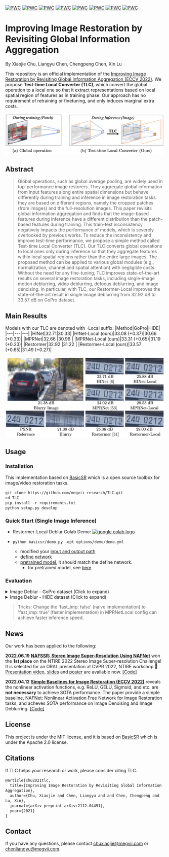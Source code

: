 [![PWC](https://img.shields.io/endpoint.svg?url=https://paperswithcode.com/badge/revisiting-global-statistics-aggregation-for/image-defocus-deblurring-on-dpd)](https://paperswithcode.com/sota/image-defocus-deblurring-on-dpd?p=revisiting-global-statistics-aggregation-for)
[![PWC](https://img.shields.io/endpoint.svg?url=https://paperswithcode.com/badge/revisiting-global-statistics-aggregation-for/deblurring-on-gopro)](https://paperswithcode.com/sota/deblurring-on-gopro?p=revisiting-global-statistics-aggregation-for)
[![PWC](https://img.shields.io/endpoint.svg?url=https://paperswithcode.com/badge/revisiting-global-statistics-aggregation-for/image-deblurring-on-gopro)](https://paperswithcode.com/sota/image-deblurring-on-gopro?p=revisiting-global-statistics-aggregation-for)
[![PWC](https://img.shields.io/endpoint.svg?url=https://paperswithcode.com/badge/revisiting-global-statistics-aggregation-for/deblurring-on-hide-trained-on-gopro)](https://paperswithcode.com/sota/deblurring-on-hide-trained-on-gopro?p=revisiting-global-statistics-aggregation-for)
[![PWC](https://img.shields.io/endpoint.svg?url=https://paperswithcode.com/badge/revisiting-global-statistics-aggregation-for/grayscale-image-denoising-on-urban100-sigma15-1)](https://paperswithcode.com/sota/grayscale-image-denoising-on-urban100-sigma15-1?p=revisiting-global-statistics-aggregation-for)
[![PWC](https://img.shields.io/endpoint.svg?url=https://paperswithcode.com/badge/revisiting-global-statistics-aggregation-for/grayscale-image-denoising-on-urban100-sigma25)](https://paperswithcode.com/sota/grayscale-image-denoising-on-urban100-sigma25?p=revisiting-global-statistics-aggregation-for)
[![PWC](https://img.shields.io/endpoint.svg?url=https://paperswithcode.com/badge/revisiting-global-statistics-aggregation-for/color-image-denoising-on-urban100-sigma50)](https://paperswithcode.com/sota/color-image-denoising-on-urban100-sigma50?p=revisiting-global-statistics-aggregation-for)
[![PWC](https://img.shields.io/endpoint.svg?url=https://paperswithcode.com/badge/revisiting-global-statistics-aggregation-for/grayscale-image-denoising-on-urban100-sigma50)](https://paperswithcode.com/sota/grayscale-image-denoising-on-urban100-sigma50?p=revisiting-global-statistics-aggregation-for)

# Improving Image Restoration by Revisiting Global Information Aggregation
By Xiaojie Chu, Liangyu Chen, Chengpeng Chen, Xin Lu

This repository is an official implementation of the [Improving Image Restoration by Revisiting Global Information Aggregation (ECCV 2022)](https://arxiv.org/pdf/2112.04491.pdf). We propose **Test-time Local Converter (TLC)**, which convert the global operation to a local one so that it extract representations based on local spatial region of features as in training phase. Our approach has no requirement of retraining or finetuning, and only induces marginal extra costs.

<img src="figures/pipeline.png" alt="arch" style="zoom:100%;" />

## Abstract
> Global operations, such as global average pooling, are widely used in top-performance image restorers. They aggregate global information from input features along entire spatial dimensions but behave differently during training and inference in image restoration tasks: they are based on different regions, namely the cropped patches (from images) and the full-resolution images. This paper revisits global information aggregation and finds that the image-based features during inference have a different distribution than the patch-based features during training. This train-test inconsistency negatively impacts the performance of models, which is severely overlooked by previous works. To reduce the inconsistency and improve test-time performance, we propose a simple method called Test-time Local Converter (TLC). Our TLC converts global operations to local ones only during inference so that they aggregate features within local spatial regions rather than the entire large images. The proposed method can be applied to various global modules (e.g., normalization, channel and spatial attention) with negligible costs. Without the need for any fine-tuning, TLC improves state-of-the-art results on several image restoration tasks, including single-image motion deblurring, video deblurring, defocus deblurring, and image denoising. In particular, with TLC, our Restormer-Local improves the state-of-the-art result in single image deblurring from 32.92 dB to 33.57 dB on GoPro dataset.


## Main Results
Models with our TLC are denoted with -Local suffix.
|Method|GoPro|HIDE|
|---|---|---|
|HINet|32.71|30.33|
|HINet-Local (ours)|33.08 (+0.37)|30.66 (+0.33)|
|MPRNet|32.66 |30.96 |
|MPRNet-Local (ours)|33.31 (+0.65)|31.19 (+0.23)|
|Restormer|32.92 |31.22 |
|Restormer-Local (ours)|33.57 (+0.65)|31.49 (+0.27)|

<img src="figures/tlc_qualitative_evaluation.png" alt="arch" style="zoom:100%;" />


## Usage

### **Installation**

This implementation based on [BasicSR](https://github.com/xinntao/BasicSR) which is a open source toolbox for image/video restoration tasks. 

<!-- ```python
python 3.8.10
pytorch 1.10.0
cuda 10.2
``` -->


```
git clone https://github.com/megvii-research/TLC.git
cd TLC
pip install -r requirements.txt
python setup.py develop
```

### **Quick Start (Single Image Inference)**
* Restormer-Local Deblur Colab Demo: [<a href="https://colab.research.google.com/drive/1uy-rQtqmoBca17IUmRrTCclsZkpMDWGV?usp=sharing"><img src="https://colab.research.google.com/assets/colab-badge.svg" alt="google colab logo"></a>](https://colab.research.google.com/drive/1uy-rQtqmoBca17IUmRrTCclsZkpMDWGV?usp=sharing)

* ```python basicsr/demo.py -opt options/demo/demo.yml```
  * modified your [input and output path](https://github.com/megvii-research/tlc/blob/main/options/demo/demo.yml#L16-L17)
  * [define network](https://github.com/megvii-research/tlc/blob/main/options/demo/demo.yml#L20-L22)
  * [pretrained model](https://github.com/megvii-research/tlc/blob/main/options/demo/demo.yml#L26), it should match the define network.
     * for pretrained model, see [here](https://github.com/megvii-research/tlc/blob/main/experiments/pretrained_models/README.md)

### **Evaluation**
<details>
  <summary>Image Deblur - GoPro dataset (Click to expand) </summary>

* prepare data

  * ```mkdir ./datasets/GoPro ```
  
  * download the [test](https://drive.google.com/drive/folders/1a2qKfXWpNuTGOm2-Jex8kfNSzYJLbqkf) set in ./datasets/GoPro/test (refer to [MPRNet](https://github.com/swz30/MPRNet)) 
  * it should be like:
  
    ```bash
    ./datasets/
    ./datasets/GoPro/test/
    ./datasets/GoPro/test/input/
    ./datasets/GoPro/test/target/
    ```

* eval
  * download [pretrained HINet](https://drive.google.com/file/d/1dw8PKVkLfISzNtUu3gqGh83NBO83ZQ5n/view?usp=sharing) to ./experiments/pretrained_models/HINet-GoPro.pth
  * ```python basicsr/test.py -opt options/test/GoPro/MPRNetLocal-GoPro.yml  ```

  * download [pretrained MPRNet](https://drive.google.com/file/d/1QwQUVbk6YVOJViCsOKYNykCsdJSVGRtb/view) to ./experiments/pretrained_models/MPRNet-GoPro.pth
  * ```python basicsr/test.py -opt options/test/GoPro/MPRNetLocal-GoPro.yml  ```

  * download [pretrained Restormer](https://drive.google.com/file/d/1pwcOhDS5Erzk8yfAbu7pXTud606SB4-L/view?usp=sharing) to ./experiments/pretrained_models/Restormer-GoPro.pth
  * ```python basicsr/test.py -opt options/test/GoPro/MPRNetLocal-GoPro.yml  ```
  
</details>

<details>
  <summary>Image Deblur - HIDE dataset (Click to expand) </summary>

* prepare data

  * ```mkdir ./datasets/HIDE ```
  
  * download the [test](https://drive.google.com/drive/folders/1nRsTXj4iTUkTvBhTcGg8cySK8nd3vlhK?usp=sharing) set in ./datasets/HIDE/test (refer to [MPRNet](https://github.com/swz30/MPRNet)) 
  * it should be like:
  
    ```bash
    ./datasets/
    ./datasets/HIDE/test/
    ./datasets/HIDE/test/input/
    ./datasets/HIDE/test/target/
    ```

* eval
  * download [pretrained HINet](https://drive.google.com/file/d/1dw8PKVkLfISzNtUu3gqGh83NBO83ZQ5n/view?usp=sharing) to ./experiments/pretrained_models/HINet-GoPro.pth
  * ```python basicsr/test.py -opt options/test/HIDE/MPRNetLocal-HIDE.yml  ```

  * download [pretrained MPRNet](https://drive.google.com/file/d/1QwQUVbk6YVOJViCsOKYNykCsdJSVGRtb/view) to ./experiments/pretrained_models/MPRNet-GoPro.pth
  * ```python basicsr/test.py -opt options/test/HIDE/MPRNetLocal-HIDE.yml  ```

  * download [pretrained Restormer](https://drive.google.com/file/d/1pwcOhDS5Erzk8yfAbu7pXTud606SB4-L/view?usp=sharing) to ./experiments/pretrained_models/Restormer-GoPro.pth
  * ```python basicsr/test.py -opt options/test/HIDE/MPRNetLocal-HIDE.yml  ```
  
</details>

> Tricks: Change the 'fast_imp: false' (naive implementation) to 'fast_imp: true' (faster implementation) in MPRNetLocal config can achieve faster inference speed. 

## News
Our work has been applied to the following:

**2022.06.19** [**NAFSSR: Stereo Image Super-Resolution Using NAFNet**](https://arxiv.org/abs/2204.08714) won the **1st place** on the NTIRE 2022 Stereo Image Super-resolution Challenge! It is selected for an ORAL presentation at CVPR 2022, NTIRE workshop  :tada: [Presentation video](https://drive.google.com/file/d/16w33zrb3UI0ZIhvvdTvGB2MP01j0zJve/view), [slides](https://data.vision.ee.ethz.ch/cvl/ntire22/slides/Chu_NAFSSR_slides.pdf) and [poster](https://data.vision.ee.ethz.ch/cvl/ntire22/posters/Chu_NAFSSR_poster.pdf) are available now. [[Code]](https://github.com/megvii-research/NAFNet/blob/main/docs/StereoSR.md)

**2022.04.12** [**Simple Baselines for Image Restoration (ECCV 2022)**](https://arxiv.org/abs/2204.04676) reveals the nonlinear activation functions, e.g. ReLU, GELU, Sigmoid, and etc. are **not necessary** to achieve SOTA performance. The paper provide a simple baseline, NAFNet: Nonlinear Activation Free Network for Image Restoration tasks, and acheves SOTA performance on Image Denoising and Image Deblurring. [[Code]](https://github.com/megvii-research/NAFNet)


## License

This project is under the MIT license, and it is based on [BasicSR](https://github.com/xinntao/BasicSR) which is under the Apache 2.0 license.


## Citations

If TLC helps your research or work, please consider citing TLC.
```
@article{chu2021tlc,
  title={Improving Image Restoration by Revisiting Global Information Aggregation},
  author={Chu, Xiaojie and Chen, Liangyu and and Chen, Chengpeng and Lu, Xin},
  journal={arXiv preprint arXiv:2112.04491},
  year={2021}
}
```

## Contact

If you have any questions, please contact chuxiaojie@megvii.com or chenliangyu@megvii.com.
